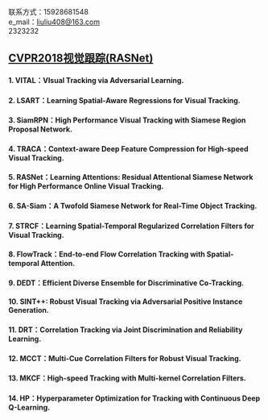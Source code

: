 联系方式：15928681548  
e_mail：liuliu408@163.com  
    2323232
## [CVPR2018视觉跟踪(RASNet)](https://zhuanlan.zhihu.com/p/34222060)

#### 1.  VITAL：VIsual Tracking via Adversarial Learning.   
#### 2.  LSART：Learning Spatial-Aware Regressions for Visual Tracking.   
#### 3.  SiamRPN：High Performance Visual Tracking with Siamese Region Proposal Network.  
#### 4.  TRACA：Context-aware Deep Feature Compression for High-speed Visual Tracking.   
#### 5.  RASNet：Learning Attentions: Residual Attentional Siamese Network for High Performance Online Visual Tracking.     
#### 6.  SA-Siam：A Twofold Siamese Network for Real-Time Object Tracking.  
#### 7.  STRCF：Learning Spatial-Temporal Regularized Correlation Filters for Visual Tracking.  
#### 8.  FlowTrack：End-to-end Flow Correlation Tracking with Spatial-temporal Attention.  
#### 9.  DEDT：Efficient Diverse Ensemble for Discriminative Co-Tracking.   
#### 10. SINT++: Robust Visual Tracking via Adversarial Positive Instance Generation.   
#### 11. DRT：Correlation Tracking via Joint Discrimination and Reliability Learning.   
#### 12. MCCT：Multi-Cue Correlation Filters for Robust Visual Tracking.   
#### 13. MKCF：High-speed Tracking with Multi-kernel Correlation Filters.   
#### 14. HP：Hyperparameter Optimization for Tracking with Continuous Deep Q-Learning.  

